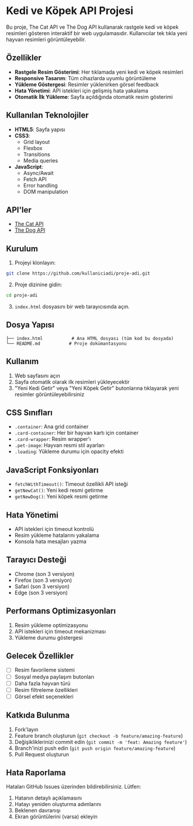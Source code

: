 # Kedi ve Köpek API Projesi

Bu proje, The Cat API ve The Dog API kullanarak rastgele kedi ve köpek resimleri gösteren interaktif bir web uygulamasıdır. Kullanıcılar tek tıkla yeni hayvan resimleri görüntüleyebilir.

## Özellikler

- **Rastgele Resim Gösterimi**: Her tıklamada yeni kedi ve köpek resimleri
- **Responsive Tasarım**: Tüm cihazlarda uyumlu görüntüleme
- **Yükleme Göstergesi**: Resimler yüklenirken görsel feedback
- **Hata Yönetimi**: API istekleri için gelişmiş hata yakalama
- **Otomatik İlk Yükleme**: Sayfa açıldığında otomatik resim gösterimi

## Kullanılan Teknolojiler

- **HTML5**: Sayfa yapısı
- **CSS3**: 
  - Grid layout
  - Flexbox
  - Transitions
  - Media queries
- **JavaScript**: 
  - Async/Await
  - Fetch API
  - Error handling
  - DOM manipulation

## API'ler

- [The Cat API](https://api.thecatapi.com)
- [The Dog API](https://api.thedogapi.com)

## Kurulum

1. Projeyi klonlayın:
```bash
git clone https://github.com/kullaniciadi/proje-adi.git
```

2. Proje dizinine gidin:
```bash
cd proje-adi
```

3. `index.html` dosyasını bir web tarayıcısında açın.

## Dosya Yapısı

```
├── index.html           # Ana HTML dosyası (tüm kod bu dosyada)
└── README.md           # Proje dokümantasyonu
```

## Kullanım

1. Web sayfasını açın
2. Sayfa otomatik olarak ilk resimleri yükleyecektir
3. "Yeni Kedi Getir" veya "Yeni Köpek Getir" butonlarına tıklayarak yeni resimler görüntüleyebilirsiniz

## CSS Sınıfları

- `.container`: Ana grid container
- `.card-container`: Her bir hayvan kartı için container
- `.card-wrapper`: Resim wrapper'ı
- `.pet-image`: Hayvan resmi stil ayarları
- `.loading`: Yükleme durumu için opacity efekti

## JavaScript Fonksiyonları

- `fetchWithTimeout()`: Timeout özellikli API isteği
- `getNewCat()`: Yeni kedi resmi getirme
- `getNewDog()`: Yeni köpek resmi getirme

## Hata Yönetimi

- API istekleri için timeout kontrolü
- Resim yükleme hatalarını yakalama
- Konsola hata mesajları yazma

## Tarayıcı Desteği

- Chrome (son 3 versiyon)
- Firefox (son 3 versiyon)
- Safari (son 3 versiyon)
- Edge (son 3 versiyon)

## Performans Optimizasyonları

1. Resim yükleme optimizasyonu
2. API istekleri için timeout mekanizması
3. Yükleme durumu göstergesi

## Gelecek Özellikler

- [ ] Resim favorileme sistemi
- [ ] Sosyal medya paylaşım butonları
- [ ] Daha fazla hayvan türü
- [ ] Resim filtreleme özellikleri
- [ ] Görsel efekt seçenekleri

## Katkıda Bulunma

1. Fork'layın
2. Feature branch oluşturun (`git checkout -b feature/amazing-feature`)
3. Değişikliklerinizi commit edin (`git commit -m 'feat: Amazing feature'`)
4. Branch'inizi push edin (`git push origin feature/amazing-feature`)
5. Pull Request oluşturun

## Hata Raporlama

Hataları GitHub Issues üzerinden bildirebilirsiniz. Lütfen:

1. Hatanın detaylı açıklamasını
2. Hatayı yeniden oluşturma adımlarını
3. Beklenen davranışı
4. Ekran görüntülerini (varsa) ekleyin

